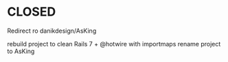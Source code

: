# CLOSED

Redirect ro danikdesign/AsKing

rebuild project to clean Rails 7 + @hotwire with importmaps
rename project to AsKing
